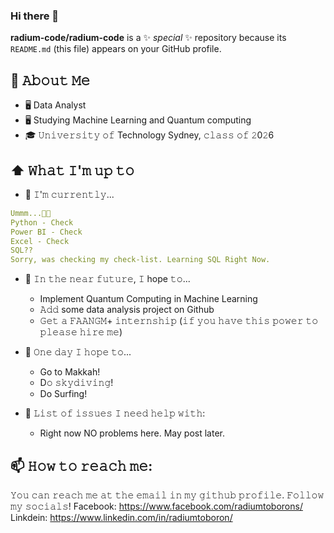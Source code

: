 ### Hi there 👋


**radium-code/radium-code** is a ✨ _special_ ✨ repository because its `README.md` (this file) appears on your GitHub profile.


## :book: 𝙰𝚋𝚘𝚞𝚝 𝙼𝚎
- 🖥  Data Analyst
- 🖥  Studying Machine Learning and Quantum computing
- 🎓 𝚄𝚗𝚒𝚟𝚎𝚛𝚜𝚒𝚝𝚢 𝚘𝚏 Technology Sydney, 𝚌𝚕𝚊𝚜𝚜 𝚘𝚏 𝟸0𝟸6



## ⬆ 𝚆𝚑𝚊𝚝 𝙸'𝚖 𝚞𝚙 𝚝𝚘
- 🔨 𝙸'𝚖 𝚌𝚞𝚛𝚛𝚎𝚗𝚝𝚕𝚢...
```yaml
Ummm...🤔🤔 
Python - Check
Power BI - Check 
Excel - Check
SQL??
Sorry, was checking my check-list. Learning SQL Right Now.
```


- 🎯 𝙸𝚗 𝚝𝚑𝚎 𝚗𝚎𝚊𝚛 𝚏𝚞𝚝𝚞𝚛𝚎, 𝙸 hope 𝚝𝚘...
	- Implement Quantum Computing in Machine Learning
	- 𝙰𝚍𝚍 some data analysis project on Github
	- 𝙶𝚎𝚝 𝚊 𝙵𝙰𝙰𝙽𝙶𝙼+ 𝚒𝚗𝚝𝚎𝚛𝚗𝚜𝚑𝚒𝚙 (𝚒𝚏 𝚢𝚘𝚞 𝚑𝚊𝚟𝚎 𝚝𝚑𝚒𝚜 𝚙𝚘𝚠𝚎𝚛 𝚝𝚘 𝚙𝚕𝚎𝚊𝚜𝚎 𝚑𝚒𝚛𝚎 𝚖𝚎)

- 🤞 𝙾𝚗𝚎 𝚍𝚊𝚢 𝙸 𝚑𝚘𝚙𝚎 𝚝𝚘...
    - Go to Makkah!
	- D𝚘 𝚜𝚔𝚢𝚍𝚒𝚟𝚒𝚗𝚐!
    - Do Surfing!


- 🤔 𝙻𝚒𝚜𝚝 𝚘𝚏 𝚒𝚜𝚜𝚞𝚎𝚜 𝙸 𝚗𝚎𝚎𝚍 𝚑𝚎𝚕𝚙 𝚠𝚒𝚝𝚑:
	- Right now NO problems here. May post later.


## 📫 𝙷𝚘𝚠 𝚝𝚘 𝚛𝚎𝚊𝚌𝚑 𝚖𝚎:
𝚈𝚘𝚞 𝚌𝚊𝚗 𝚛𝚎𝚊𝚌𝚑 𝚖𝚎 𝚊𝚝 𝚝𝚑𝚎 𝚎𝚖𝚊𝚒𝚕 𝚒𝚗 𝚖𝚢 𝚐𝚒𝚝𝚑𝚞𝚋 𝚙𝚛𝚘𝚏𝚒𝚕𝚎. 𝙵𝚘𝚕𝚕𝚘𝚠 𝚖𝚢 𝚜𝚘𝚌𝚒𝚊𝚕𝚜!
Facebook: https://www.facebook.com/radiumtoborons/
Linkdein: https://www.linkedin.com/in/radiumtoboron/
